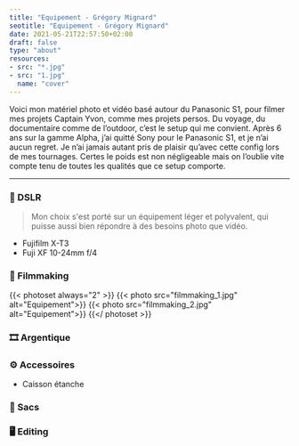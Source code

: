 ```yaml
---
title: "Equipement - Grégory Mignard"
seotitle: "Equipement - Grégory Mignard"
date: 2021-05-21T22:57:50+02:00
draft: false
type: "about"
resources:
- src: "*.jpg"
- src: "1.jpg"
  name: "cover"
---
```


Voici mon matériel photo et vidéo basé autour du Panasonic S1, pour filmer mes projets Captain Yvon, comme mes projets persos. Du voyage, du documentaire comme de l’outdoor, c’est le setup qui me convient.  Après 6 ans sur la gamme Alpha, j’ai quitté Sony pour le Panasonic S1, et je n’ai aucun regret. Je n’ai jamais autant pris de plaisir qu’avec cette config lors de mes tournages. Certes le poids est non négligeable mais on l’oublie vite compte tenu de toutes les qualités que ce setup comporte.

***

### 📸 DSLR

> Mon choix s'est porté sur un équipement léger et polyvalent, qui puisse aussi bien répondre à des besoins photo que vidéo.

* Fujifilm X-T3
* Fuji XF 10-24mm f/4

### 🎥 Filmmaking

{{< photoset always="2" >}}
{{< photo src="filmmaking_1.jpg" alt="Equipement">}}
{{< photo src="filmmaking_2.jpg" alt="Equipement">}}
{{</ photoset >}}

### 🎞️ Argentique

### ⚙️ Accessoires

* Caisson étanche

### 🎒 Sacs

### 🖥️ Editing
